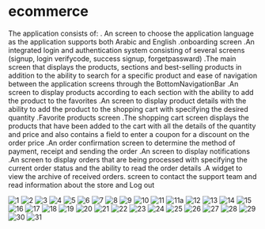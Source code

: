 # ecommerce
The application consists of:
. An screen to choose the application language as the application supports both Arabic and English
.onboarding screen
.An integrated login and authentication system consisting of several screens (signup, login verifycode, success signup, forgetpassward)
.The main screen that displays the products, sections and best-selling products in addition to the ability to search for a specific product and ease of navigation between the application screens through the BottomNavigationBar
.An screen to display products according to each section with the ability to add the product to the favorites
.An screen to display product details with the ability to add the product to the shopping cart with specifying the desired quantity
.Favorite products screen
.The shopping cart screen displays the products that have been added to the cart with all the details of the quantity and price and also contains a field to enter a coupon for a discount on the order price
.An order confirmation screen to determine the method of payment, receipt and sending the order
.An screen to display notifications
.An screen to display orders that are being processed with specifying the current order status and the ability to read the order details
.A widget to view the archive of received orders. screen to contact the support team and read information about the store and Log out

![1](https://github.com/user-attachments/assets/ffd3d1e9-b673-401b-bdd3-33e500d3db73)
![2](https://github.com/user-attachments/assets/c27083c9-1a8c-4fb6-a0bf-1dd6c0d29272)
![3](https://github.com/user-attachments/assets/23e9e83e-d499-4224-ac1e-c4a41ce50e99)
![4](https://github.com/user-attachments/assets/5cfc5580-6996-4ce3-b33f-d4bdb5433edf)
![5](https://github.com/user-attachments/assets/b2b3125c-cc52-4fd8-9c6b-fc767e0a5b27)
![6](https://github.com/user-attachments/assets/b53ac03a-0a4c-4bc1-8826-23d858106566)
![7](https://github.com/user-attachments/assets/daaa11ff-1433-4db1-a596-4b301f65c7c3)
![8](https://github.com/user-attachments/assets/28d1a1a0-3dd1-4e7f-9b17-73f39274a4fc)
![9](https://github.com/user-attachments/assets/01864177-ce19-4f23-af30-711eb38a7b63)
![10](https://github.com/user-attachments/assets/f43398cc-9114-4686-bbf8-b069ee7ca5be)
![11](https://github.com/user-attachments/assets/4d06890b-30c7-48d4-8e85-926d9f959b48)
![11a](https://github.com/user-attachments/assets/98036157-c65c-4fe5-8a4c-3f4268eb4d08)
![12](https://github.com/user-attachments/assets/9204e1bb-baa0-4dd0-8c36-2f721c3d815a)
![13](https://github.com/user-attachments/assets/c3b05cf6-4d72-4b70-90c7-b8d69d51b345)
![14](https://github.com/user-attachments/assets/b35ab6e1-cc8a-41d6-b571-cd56ba3d1ac1)
![15](https://github.com/user-attachments/assets/3a781a15-9e03-4b8c-8f57-99f681f5968f)
![16](https://github.com/user-attachments/assets/24605bc6-5f4a-41c5-aadb-46a7edba6de5)
![17](https://github.com/user-attachments/assets/f4576792-27b5-4b4a-8188-f6d254e6bc1e)
![18](https://github.com/user-attachments/assets/f0395dd8-0c56-4734-a4e6-01eaef60aa76)
![19](https://github.com/user-attachments/assets/e53d339f-cb4f-4725-9d30-2c9c3c055781)
![20](https://github.com/user-attachments/assets/c64236b8-3f45-4f7a-9162-e0fac856ed43)
![21](https://github.com/user-attachments/assets/2d01babf-1f7b-416e-86f8-eb31cc0bf69a)
![22](https://github.com/user-attachments/assets/895826ca-c458-45f4-a0ca-db68c178e9a9)
![23](https://github.com/user-attachments/assets/54ddee8b-8f26-4d83-9a27-9b28fd8e2a30)
![24](https://github.com/user-attachments/assets/90d56109-6f1a-433e-80e1-eea08a2b018e)
![25](https://github.com/user-attachments/assets/3ed5aaae-79c5-4b81-bc60-20eb0ca3fb4d)
![26](https://github.com/user-attachments/assets/08a3af06-4d01-4c0c-b953-6e434f865bd1)
![27](https://github.com/user-attachments/assets/1ae3ac42-2905-4895-99d8-425dad095b5a)
![28](https://github.com/user-attachments/assets/e513bd35-3f78-42b7-b382-104d8ad5f7ef)
![29](https://github.com/user-attachments/assets/bfa6dbad-06ad-4c40-98c2-99f224beeca9)
![30](https://github.com/user-attachments/assets/7003597c-9e9d-48ec-8952-70000ef337bb)
![31](https://github.com/user-attachments/assets/27d241de-8a30-4ebb-b89d-fab86dae02dd)

